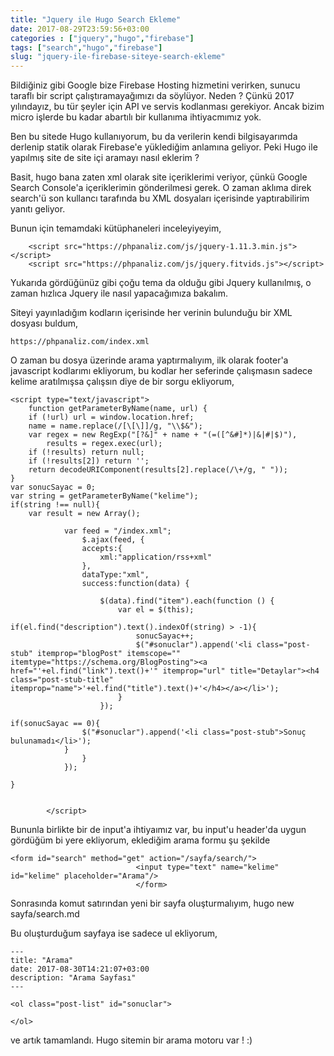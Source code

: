 ```yaml
---
title: "Jquery ile Hugo Search Ekleme"
date: 2017-08-29T23:59:56+03:00
categories : ["jquery","hugo","firebase"]
tags: ["search","hugo","firebase"]
slug: "jquery-ile-firebase-siteye-search-ekleme"
---
```


Bildiğiniz gibi Google bize Firebase Hosting hizmetini verirken, sunucu taraflı bir script çalıştıramayağımızı da söylüyor. Neden ? Çünkü 2017 yılındayız, bu tür şeyler için API ve servis kodlanması gerekiyor. Ancak bizim micro işlerde bu kadar abartılı bir kullanıma ihtiyacmımız yok. 

Ben bu sitede Hugo kullanıyorum, bu da verilerin kendi bilgisayarımda derlenip statik olarak Firebase'e yüklediğim anlamına geliyor. Peki Hugo ile yapılmış site de site içi aramayı nasıl eklerim ?

Basit, hugo bana zaten xml olarak site içeriklerimi veriyor, çünkü Google Search Console'a içeriklerimin gönderilmesi gerek. O zaman aklıma direk search'ü son kullancı tarafında bu XML dosyaları içerisinde yaptırabilirim yanıtı geliyor.

Bunun için temamdaki kütüphaneleri inceleyiyeyim,

        <script src="https://phpanaliz.com/js/jquery-1.11.3.min.js"></script>
        <script src="https://phpanaliz.com/js/jquery.fitvids.js"></script>

Yukarıda gördüğünüz gibi çoğu tema da olduğu gibi Jquery kullanılmış, o zaman hızlıca Jquery ile nasıl yapacağımıza bakalım.

Siteyi yayınladığım kodların içerisinde her verinin bulunduğu bir XML dosyası buldum,

    https://phpanaliz.com/index.xml

O zaman bu dosya üzerinde arama yaptırmalıyım, ilk olarak footer'a javascript kodlarımı ekliyorum, bu kodlar her seferinde çalışmasın sadece kelime aratılmışsa çalışsın diye de bir sorgu ekliyorum,

     
    <script type="text/javascript">
        function getParameterByName(name, url) {
        if (!url) url = window.location.href;
        name = name.replace(/[\[\]]/g, "\\$&");
        var regex = new RegExp("[?&]" + name + "(=([^&#]*)|&|#|$)"),
            results = regex.exec(url);
        if (!results) return null;
        if (!results[2]) return '';
        return decodeURIComponent(results[2].replace(/\+/g, " "));
    }
    var sonucSayac = 0;
    var string = getParameterByName("kelime");
    if(string !== null){
        var result = new Array();
       
                var feed = "/index.xml";
                    $.ajax(feed, {
                    accepts:{
                        xml:"application/rss+xml"
                    },
                    dataType:"xml",
                    success:function(data) {
                        
                        $(data).find("item").each(function () {
                            var el = $(this);
                                if(el.find("description").text().indexOf(string) > -1){
                                sonucSayac++;
                                $("#sonuclar").append('<li class="post-stub" itemprop="blogPost" itemscope="" itemtype="https://schema.org/BlogPosting"><a href="'+el.find("link").text()+'" itemprop="url" title="Detaylar"><h4 class="post-stub-title" itemprop="name">'+el.find("title").text()+'</h4></a></li>');    
                            }
                        });
                
    if(sonucSayac == 0){
                    $("#sonuclar").append('<li class="post-stub">Sonuç bulunamadı</li>');
                }
                    }   
                });
                
    }
            
    
            </script>

Bununla birlikte bir de input'a ihtiyaımız var, bu input'u header'da uygun gördüğüm bi yere ekliyorum, eklediğim arama formu şu şekilde

    <form id="search" method="get" action="/sayfa/search/">
                                <input type="text" name="kelime" id="kelime" placeholder="Arama"/>
                                </form>

Sonrasında komut satırından yeni bir sayfa oluşturmalıyım,
    hugo new sayfa/search.md

Bu oluşturduğum sayfaya ise sadece ul ekliyorum, 

    ---
    title: "Arama"
    date: 2017-08-30T14:21:07+03:00
    description: "Arama Sayfası"
    ---

    <ol class="post-list" id="sonuclar">

    </ol>

ve artık tamamlandı. Hugo sitemin bir arama motoru var ! :) 